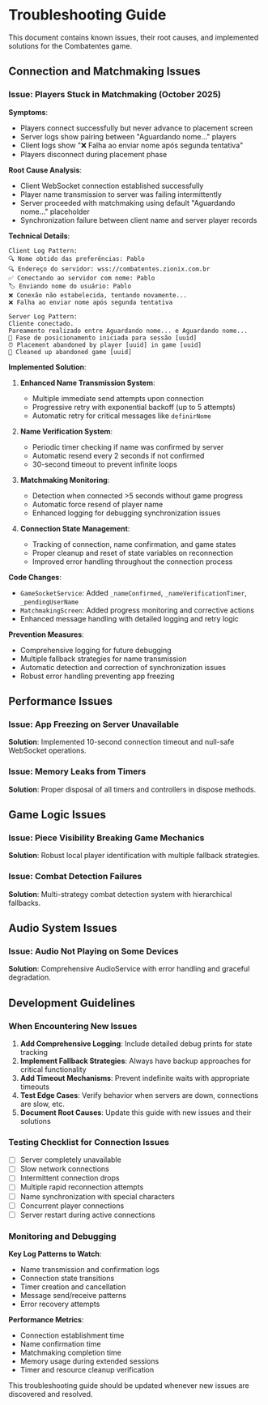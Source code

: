 # Troubleshooting Guide

This document contains known issues, their root causes, and implemented solutions for the Combatentes game.

## Connection and Matchmaking Issues

### Issue: Players Stuck in Matchmaking (October 2025)

**Symptoms**:
- Players connect successfully but never advance to placement screen
- Server logs show pairing between "Aguardando nome..." players
- Client logs show "❌ Falha ao enviar nome após segunda tentativa"
- Players disconnect during placement phase

**Root Cause Analysis**:
- Client WebSocket connection established successfully
- Player name transmission to server was failing intermittently
- Server proceeded with matchmaking using default "Aguardando nome..." placeholder
- Synchronization failure between client name and server player records

**Technical Details**:
```
Client Log Pattern:
🔍 Nome obtido das preferências: Pablo
🔍 Endereço do servidor: wss://combatentes.zionix.com.br
✅ Conectando ao servidor com nome: Pablo
🏷️ Enviando nome do usuário: Pablo
❌ Conexão não estabelecida, tentando novamente...
❌ Falha ao enviar nome após segunda tentativa

Server Log Pattern:
Cliente conectado.
Pareamento realizado entre Aguardando nome... e Aguardando nome...
🎯 Fase de posicionamento iniciada para sessão [uuid]
⏰ Placement abandoned by player [uuid] in game [uuid]
🧹 Cleaned up abandoned game [uuid]
```

**Implemented Solution**:

1. **Enhanced Name Transmission System**:
   - Multiple immediate send attempts upon connection
   - Progressive retry with exponential backoff (up to 5 attempts)
   - Automatic retry for critical messages like `definirNome`

2. **Name Verification System**:
   - Periodic timer checking if name was confirmed by server
   - Automatic resend every 2 seconds if not confirmed
   - 30-second timeout to prevent infinite loops

3. **Matchmaking Monitoring**:
   - Detection when connected >5 seconds without game progress
   - Automatic force resend of player name
   - Enhanced logging for debugging synchronization issues

4. **Connection State Management**:
   - Tracking of connection, name confirmation, and game states
   - Proper cleanup and reset of state variables on reconnection
   - Improved error handling throughout the connection process

**Code Changes**:
- `GameSocketService`: Added `_nameConfirmed`, `_nameVerificationTimer`, `_pendingUserName`
- `MatchmakingScreen`: Added progress monitoring and corrective actions
- Enhanced message handling with detailed logging and retry logic

**Prevention Measures**:
- Comprehensive logging for future debugging
- Multiple fallback strategies for name transmission
- Automatic detection and correction of synchronization issues
- Robust error handling preventing app freezing

## Performance Issues

### Issue: App Freezing on Server Unavailable

**Solution**: Implemented 10-second connection timeout and null-safe WebSocket operations.

### Issue: Memory Leaks from Timers

**Solution**: Proper disposal of all timers and controllers in dispose methods.

## Game Logic Issues

### Issue: Piece Visibility Breaking Game Mechanics

**Solution**: Robust local player identification with multiple fallback strategies.

### Issue: Combat Detection Failures

**Solution**: Multi-strategy combat detection system with hierarchical fallbacks.

## Audio System Issues

### Issue: Audio Not Playing on Some Devices

**Solution**: Comprehensive AudioService with error handling and graceful degradation.

## Development Guidelines

### When Encountering New Issues

1. **Add Comprehensive Logging**: Include detailed debug prints for state tracking
2. **Implement Fallback Strategies**: Always have backup approaches for critical functionality
3. **Add Timeout Mechanisms**: Prevent indefinite waits with appropriate timeouts
4. **Test Edge Cases**: Verify behavior when servers are down, connections are slow, etc.
5. **Document Root Causes**: Update this guide with new issues and their solutions

### Testing Checklist for Connection Issues

- [ ] Server completely unavailable
- [ ] Slow network connections
- [ ] Intermittent connection drops
- [ ] Multiple rapid reconnection attempts
- [ ] Name synchronization with special characters
- [ ] Concurrent player connections
- [ ] Server restart during active connections

### Monitoring and Debugging

**Key Log Patterns to Watch**:
- Name transmission and confirmation logs
- Connection state transitions
- Timer creation and cancellation
- Message send/receive patterns
- Error recovery attempts

**Performance Metrics**:
- Connection establishment time
- Name confirmation time
- Matchmaking completion time
- Memory usage during extended sessions
- Timer and resource cleanup verification

This troubleshooting guide should be updated whenever new issues are discovered and resolved.